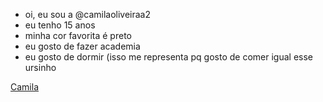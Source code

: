 - oi, eu sou a @camilaoliveiraa2
- eu tenho 15 anos
- minha cor favorita é preto
- eu gosto de fazer academia
- eu gosto de dormir 
  (isso me representa pq gosto de comer igual esse ursinho


[Camila
](https://tenor.com/vd8UaNanXCu.gif)

  

<!---
camilaoliveiraa2/camilaoliveiraa2 is a ✨ special ✨ repository because its `README.md` (this file) appears on your GitHub profile.
You can click the Preview link to take a look at your changes.
--->
